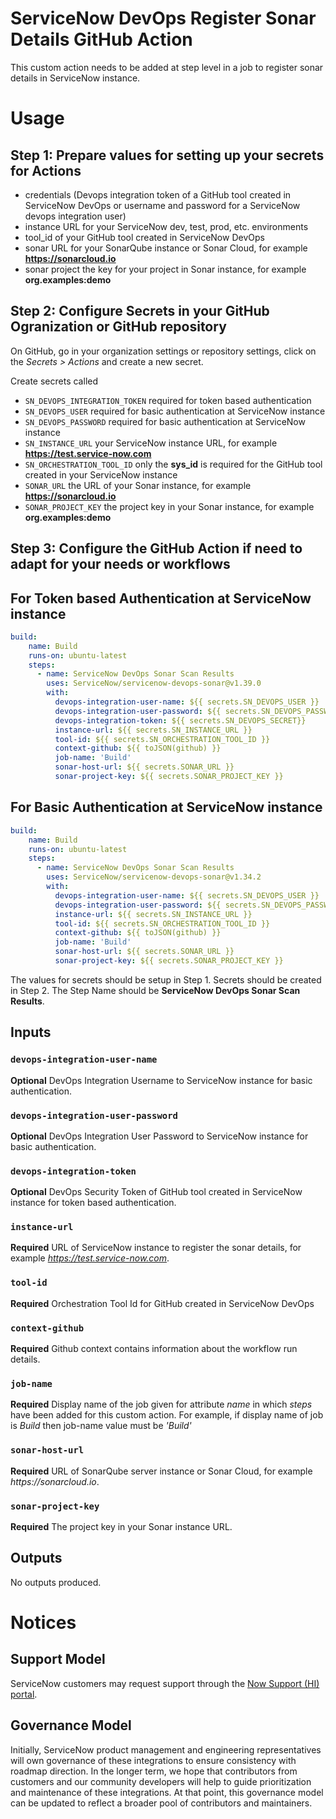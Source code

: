# ServiceNow DevOps Register Sonar Details GitHub Action

This custom action needs to be added at step level in a job to register sonar details in ServiceNow instance.

# Usage
## Step 1: Prepare values for setting up your secrets for Actions
- credentials (Devops integration token of a GitHub tool created in ServiceNow DevOps or username and password for a ServiceNow devops integration user)
- instance URL for your ServiceNow dev, test, prod, etc. environments
- tool_id of your GitHub tool created in ServiceNow DevOps
- sonar URL for your SonarQube instance or Sonar Cloud, for example **https://sonarcloud.io**
- sonar project the key for your project in Sonar instance, for example **org.examples:demo**

## Step 2: Configure Secrets in your GitHub Ogranization or GitHub repository
On GitHub, go in your organization settings or repository settings, click on the _Secrets > Actions_ and create a new secret.

Create secrets called 
- `SN_DEVOPS_INTEGRATION_TOKEN` required for token based authentication 
- `SN_DEVOPS_USER` required for basic authentication at ServiceNow instance
- `SN_DEVOPS_PASSWORD` required for basic authentication at ServiceNow instance
- `SN_INSTANCE_URL` your ServiceNow instance URL, for example **https://test.service-now.com**
- `SN_ORCHESTRATION_TOOL_ID` only the **sys_id** is required for the GitHub tool created in your ServiceNow instance
- `SONAR_URL` the URL of your Sonar instance, for example **https://sonarcloud.io**
- `SONAR_PROJECT_KEY` the project key in your Sonar instance, for example **org.examples:demo**

## Step 3: Configure the GitHub Action if need to adapt for your needs or workflows
## For Token based Authentication at ServiceNow instance  
```yaml
build:
    name: Build
    runs-on: ubuntu-latest
    steps:
      - name: ServiceNow DevOps Sonar Scan Results
        uses: ServiceNow/servicenow-devops-sonar@v1.39.0
        with:
          devops-integration-user-name: ${{ secrets.SN_DEVOPS_USER }}
          devops-integration-user-password: ${{ secrets.SN_DEVOPS_PASSWORD }}
          devops-integration-token: ${{ secrets.SN_DEVOPS_SECRET}}
          instance-url: ${{ secrets.SN_INSTANCE_URL }}
          tool-id: ${{ secrets.SN_ORCHESTRATION_TOOL_ID }}
          context-github: ${{ toJSON(github) }}
          job-name: 'Build'
          sonar-host-url: ${{ secrets.SONAR_URL }}
          sonar-project-key: ${{ secrets.SONAR_PROJECT_KEY }}
```
## For Basic Authentication at ServiceNow instance
```yaml
build:
    name: Build
    runs-on: ubuntu-latest
    steps:
      - name: ServiceNow DevOps Sonar Scan Results
        uses: ServiceNow/servicenow-devops-sonar@v1.34.2
        with:
          devops-integration-user-name: ${{ secrets.SN_DEVOPS_USER }}
          devops-integration-user-password: ${{ secrets.SN_DEVOPS_PASSWORD }}
          instance-url: ${{ secrets.SN_INSTANCE_URL }}
          tool-id: ${{ secrets.SN_ORCHESTRATION_TOOL_ID }}
          context-github: ${{ toJSON(github) }}
          job-name: 'Build'
          sonar-host-url: ${{ secrets.SONAR_URL }}
          sonar-project-key: ${{ secrets.SONAR_PROJECT_KEY }}
```
The values for secrets should be setup in Step 1. Secrets should be created in Step 2. The Step Name should be **ServiceNow DevOps Sonar Scan Results**.

## Inputs

### `devops-integration-user-name`

**Optional**  DevOps Integration Username to ServiceNow instance for basic authentication.  

### `devops-integration-user-password`

**Optional**  DevOps Integration User Password to ServiceNow instance for basic authentication. 

### `devops-integration-token`

**Optional**  DevOps Security Token of GitHub tool created in ServiceNow instance for token based authentication. 

### `instance-url`

**Required**  URL of ServiceNow instance to register the sonar details, for example _https://test.service-now.com_.

### `tool-id`

**Required**  Orchestration Tool Id for GitHub created in ServiceNow DevOps

### `context-github`

**Required**  Github context contains information about the workflow run details.

### `job-name`

**Required**  Display name of the job given for attribute _name_ in which _steps_ have been added for this custom action. For example, if display name of job is _Build_ then job-name value must be _'Build'_

### `sonar-host-url`

**Required**  URL of SonarQube server instance or Sonar Cloud, for example _https://sonarcloud.io_.

### `sonar-project-key`

**Required**  The project key in your Sonar instance URL.

## Outputs
No outputs produced.

# Notices

## Support Model

ServiceNow customers may request support through the [Now Support (HI) portal](https://support.servicenow.com/nav_to.do?uri=%2Fnow_support_home.do).

## Governance Model

Initially, ServiceNow product management and engineering representatives will own governance of these integrations to ensure consistency with roadmap direction. In the longer term, we hope that contributors from customers and our community developers will help to guide prioritization and maintenance of these integrations. At that point, this governance model can be updated to reflect a broader pool of contributors and maintainers. 
